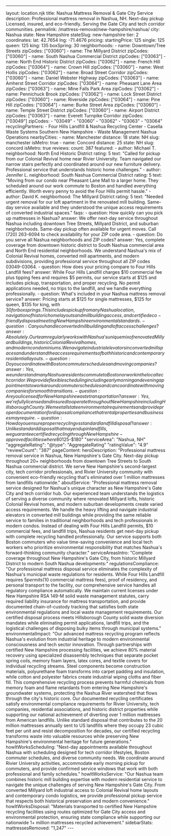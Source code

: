 ---
layout: location.njk
title: Nashua Mattress Removal & Gate City Service
description: Professional mattress removal in Nashua, NH. Next-day pickup Licensed, insured, and eco-friendly. Serving the Gate City and tech corridor communities.
permalink: /mattress-removal/new-hampshire/nashua/
city: Nashua state: New Hampshire stateSlug: new-hampshire tier: 2 coordinates: lat: 42.7654 lng: -71.4676 pricing: startingPrice: 125 single: 125 queen: 125 king: 135 boxSpring: 30 neighborhoods: - name: Downtown/Tree Streets zipCodes: ["03060"] - name: The Millyard District zipCodes: ["03060"] - name: South Nashua Commercial District zipCodes: ["03063"] - name: North End Historic District zipCodes: ["03062"] - name: French Hill zipCodes: ["03064"] - name: Crown Hill zipCodes: ["03060"] - name: West Hollis zipCodes: ["03062"] - name: Broad Street Corridor zipCodes: ["03060"] - name: Daniel Webster Highway zipCodes: ["03063"] - name: Amherst Street Corridor zipCodes: ["03064"] - name: Pheasant Lane Area zipCodes: ["03063"] - name: Mine Falls Park Area zipCodes: ["03062"] - name: Pennichuck Brook zipCodes: ["03062"] - name: Lock Street District zipCodes: ["03060"] - name: Riverside zipCodes: ["03064"] - name: Pine Hill zipCodes: ["03064"] - name: Burke Street Area zipCodes: ["03060"] - name: Temple Street District zipCodes: ["03060"] - name: Airport District zipCodes: ["03063"] - name: Everett Turnpike Corridor zipCodes: ["03049"] zipCodes: - "03049" - "03060" - "03062" - "03063" - "03064" recyclingPartners: - Four Hills Landfill & Nashua Recycling Center - Casella Waste Systems Southern New Hampshire - Waste Management Nashua Operations nearbyCities: - name: Manchester distance: 18 state: NH slug: manchester isMetro: true - name: Concord distance: 25 state: NH slug: concord isMetro: true reviews: count: 387 featured: - author: Michael T. neighborhood: North End Historic District rating: 5 text: "Called for pickup from our Colonial Revival home near Rivier University. Team navigated our narrow stairs perfectly and coordinated around our new furniture delivery. Professional service that understands historic home challenges." - author: Jennifer L. neighborhood: South Nashua Commercial District rating: 5 text: "Moving from our condo near Pheasant Lane Mall to a larger home. They scheduled around our work commute to Boston and handled everything efficiently. Worth every penny to avoid the Four Hills permit hassle." - author: David K. neighborhood: The Millyard District rating: 5 text: "Needed urgent removal for our loft apartment in the renovated mill building. Same-day service available and they understood the unique access requirements of converted industrial spaces." faqs: - question: How quickly can you pick up mattresses in Nashua? answer: We offer next-day service throughout Nashua including downtown Tree Streets, Millyard District, and suburban neighborhoods. Same-day pickup often available for urgent moves. Call (720) 263-6094 to check availability for your ZIP code area. - question: Do you serve all Nashua neighborhoods and ZIP codes? answer: Yes, complete coverage from downtown historic district to South Nashua commercial area and North End residential neighborhoods. We understand Nashua's mix of Colonial Revival homes, converted mill apartments, and modern subdivisions, providing professional service throughout all ZIP codes 03049-03064. - question: How does your pricing compare to Four Hills Landfill fees? answer: While Four Hills Landfill charges $10 commercial fee plus tipping fees and requires $5 permits, our service starts at $125 and includes pickup, transportation, and proper recycling. No permit applications needed, no trips to the landfill, and we handle everything professionally. - question: What's included in your Nashua mattress removal service? answer: Pricing starts at $125 for single mattresses, $125 for queen, $135 for king, with $30 for box springs. This includes pickup from any Nashua location, navigation of historic home layouts and mill building access, and certified eco-friendly disposal meeting New Hampshire environmental standards. - question: Can you handle converted mill building and loft access challenges? answer: Absolutely. Our team regularly works with Nashua's unique mix of renovated Millyard buildings, historic Colonial Revival homes, and modern condominiums. We navigate industrial elevators in converted mill spaces and understand the access requirements of both historic and contemporary residential layouts. - question: Do you coordinate with Boston commuter schedules and moving companies? answer: Yes, we understand many Nashua residents commute to Boston or work in the local tech corridor. We provide flexible scheduling including early morning and evening appointments to work around commuter schedules and can coordinate with moving companies for smooth transitions. - question: Are you licensed for New Hampshire waste transportation? answer: Yes, we're fully licensed and insured to operate throughout New Hampshire including Hillsborough County. We meet all state environmental requirements and provide proper documentation for disposal compliance that rental properties and businesses may require. - question: How do you ensure proper recycling vs standard landfill disposal? answer: Unlike standard disposal that may end up in landfills, we guarantee certified recycling through New Hampshire-approved facilities where 80% of materials become new products. Our documented process supports environmental responsibility that Nashua's tech-oriented community values while providing proper compliance certificates. schema: "@context": "https://schema.org" "@type": "LocalBusiness" "name": "A Bedder World Nashua" "address": "@type": "PostalAddress" "addressLocality": "Nashua" "addressRegion": "NH" "addressCountry": "US" "geo": "@type": "GeoCoordinates" "latitude": 42.7654 "longitude": -71.4676 "telephone": "+1-720-263-6094" "url": "//mattress-removal/new-hampshire/nashua/" "priceRange": "$125-$180" "serviceArea": "Nashua, NH" "aggregateRating": "@type": "AggregateRating" "ratingValue": "4.9" "reviewCount": "387" pageContent: heroDescription: "Professional mattress removal service in Nashua, New Hampshire's Gate City. Next-day pickup throughout 20+ neighborhoods from downtown Tree Streets to South Nashua commercial district. We serve New Hampshire's second-largest city, tech corridor professionals, and Rivier University community with convenient eco-friendly recycling that's eliminated over 1 million mattresses from landfills nationwide." aboutService: "Professional mattress removal service designed for Nashua's unique character as New Hampshire's Gate City and tech corridor hub. Our experienced team understands the logistics of serving a diverse community where renovated Millyard lofts, historic Colonial Revival homes, and modern suburban developments create varied access requirements. We handle the heavy lifting and navigate industrial elevators in converted mill buildings while providing the same reliable service to families in traditional neighborhoods and tech professionals in modern condos. Instead of dealing with Four Hills Landfill permits, $10 commercial fees, and landfill trips, Nashua residents get next-day pickup with complete recycling handled professionally. Our service supports both Boston commuters who value time-saving convenience and local tech workers who prioritize environmental responsibility that matches Nashua's forward-thinking community character." serviceAreasIntro: "Complete coverage throughout New Hampshire's Gate City, from historic Millyard District to modern South Nashua developments:" regulationsCompliance: "Our professional mattress disposal service eliminates the complexity of Nashua's municipal waste regulations for residents. While Four Hills Landfill requires $5 permits ($10 commercial mattress fees), proof of residency, and personal transport to the facility, our comprehensive service handles all regulatory compliance automatically. We maintain current licenses under New Hampshire RSA 149-M solid waste management statutes, carry required liability insurance for mattress transportation, and provide documented chain-of-custody tracking that satisfies both state environmental regulations and local waste management requirements. Our certified disposal process meets Hillsborough County solid waste diversion mandates while eliminating permit applications, landfill trips, and the logistical challenges of disposing bulky items through municipal systems." environmentalImpact: "Our advanced mattress recycling program reflects Nashua's evolution from industrial heritage to modern environmental consciousness and tech sector innovation. Through partnerships with certified New Hampshire processing facilities, we achieve 80% material recovery using specialized disassembly techniques that separate pocket spring coils, memory foam layers, latex cores, and textile covers for individual recycling streams. Steel components become construction materials, polyurethane foam transforms into carpet padding and insulation, while cotton and polyester fabrics create industrial wiping cloths and fiber fill. This comprehensive recycling process prevents harmful chemicals from memory foam and flame retardants from entering New Hampshire's groundwater systems, protecting the Nashua River watershed that flows through the city's historic core. Our documented recycling certificates satisfy environmental compliance requirements for Rivier University, tech companies, residential associations, and historic district properties while supporting our national achievement of diverting over 1 million mattresses from American landfills. Unlike standard disposal that contributes to the 20 million mattresses annually sent to US landfills where they occupy 23 cubic feet per unit and resist decomposition for decades, our certified recycling transforms waste into valuable resources while preserving New Hampshire's environmental heritage for future generations." howItWorksScheduling: "Next-day appointments available throughout Nashua with scheduling designed for tech corridor lifestyles, Boston commuter schedules, and diverse community needs. We coordinate around Rivier University activities, accommodate early morning pickup for commuters, and provide confirmed service windows that work with both professional and family schedules." howItWorksService: "Our Nashua team combines historic mill building expertise with modern residential service to navigate the unique challenges of serving New Hampshire's Gate City. From converted Millyard loft industrial access to Colonial Revival home layouts and contemporary condo logistics, we provide professional pickup service that respects both historical preservation and modern convenience." howItWorksDisposal: "Materials transported to certified New Hampshire recycling facilities using routes optimized for Gate City access and environmental protection, ensuring state compliance while supporting our nationwide 1+ million mattresses recycled achievement." sidebarStats: mattressesRemoved: "1,247" ---